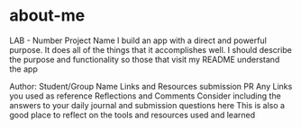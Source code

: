 # about-me

LAB - Number
Project Name
I build an app with a direct and powerful purpose. It does all of the things that it accomplishes well. I should describe the purpose and functionality so those that visit my README understand the app

Author: Student/Group Name
Links and Resources
submission PR
Any Links you used as reference
Reflections and Comments
Consider including the answers to your daily journal and submission questions here
This is also a good place to reflect on the tools and resources used and learned